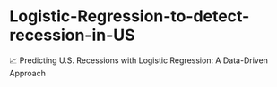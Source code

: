 # Logistic-Regression-to-detect-recession-in-US
📈 Predicting U.S. Recessions with Logistic Regression: A Data-Driven Approach
